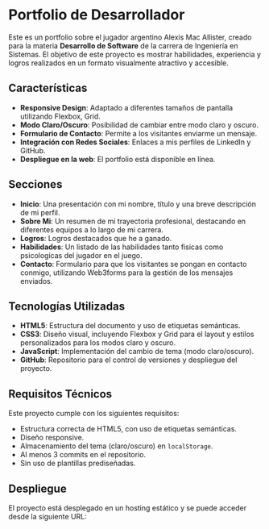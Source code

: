 # Portfolio de Desarrollador

Este es un portfolio sobre el jugador argentino Alexis Mac Allister, creado para la materia **Desarrollo de Software** de la carrera de Ingeniería en Sistemas. El objetivo de este proyecto es mostrar habilidades, experiencia y logros realizados en un formato visualmente atractivo y accesible.

## Características

- **Responsive Design**: Adaptado a diferentes tamaños de pantalla utilizando Flexbox, Grid.
- **Modo Claro/Oscuro**: Posibilidad de cambiar entre modo claro y oscuro.
- **Formulario de Contacto**: Permite a los visitantes enviarme un mensaje.
- **Integración con Redes Sociales**: Enlaces a mis perfiles de LinkedIn y GitHub.
- **Despliegue en la web**: El portfolio está disponible en línea.

## Secciones

- **Inicio**: Una presentación con mi nombre, título y una breve descripción de mi perfil.
- **Sobre Mi**: Un resumen de mi trayectoria profesional, destacando en diferentes equipos a lo largo de mi carrera.
- **Logros**: Logros destacados que he a ganado.
- **Habilidades**: Un listado de las habilidades tanto fisicas como psicologicas del jugador en el juego.
- **Contacto**: Formulario para que los visitantes se pongan en contacto conmigo, utilizando Web3forms para la gestión de los mensajes enviados.


## Tecnologías Utilizadas

- **HTML5**: Estructura del documento y uso de etiquetas semánticas.
- **CSS3**: Diseño visual, incluyendo Flexbox y Grid para el layout y estilos personalizados para los modos claro y oscuro.
- **JavaScript**: Implementación del cambio de tema (modo claro/oscuro).
- **GitHub**: Repositorio para el control de versiones y despliegue del proyecto.

## Requisitos Técnicos

Este proyecto cumple con los siguientes requisitos:

- Estructura correcta de HTML5, con uso de etiquetas semánticas.
- Diseño responsive.
- Almacenamiento del tema (claro/oscuro) en `localStorage`.
- Al menos 3 commits en el repositorio.
- Sin uso de plantillas prediseñadas.

## Despliegue

El proyecto está desplegado en un hosting estático y se puede acceder desde la siguiente URL:

[Enlace al portfolio]: https://liverpool-alexismacallister.netlify.app/
